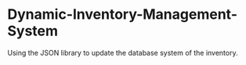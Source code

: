 # Dynamic-Inventory-Management-System
Using the JSON library to update the database system of the inventory.
